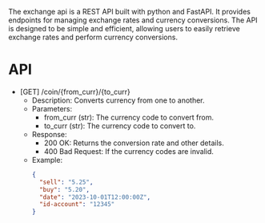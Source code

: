 The exchange api is a REST API built with python and FastAPI. It provides endpoints for managing exchange rates and currency conversions. The API is designed to be simple and efficient, allowing users to easily retrieve exchange rates and perform currency conversions.


# API
- [GET] /coin/{from_curr}/{to_curr}
  - Description: Converts currency from one to another.
  - Parameters:
    - from_curr (str): The currency code to convert from.
    - to_curr (str): The currency code to convert to.
  - Response:
    - 200 OK: Returns the conversion rate and other details.
    - 400 Bad Request: If the currency codes are invalid.
  - Example:
    ```json
    {
      "sell": "5.25",
      "buy": "5.20",
      "date": "2023-10-01T12:00:00Z",
      "id-account": "12345"
    }
    ```
